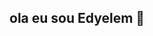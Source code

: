 ## ola eu sou Edyelem 👋

<!--
**sou estudante do alura 🖥
gosto de cozinhar🧑‍🍳
e gosto tambem de fotografia🥰🎥
email-00001096089816sp@aluno.educacao.sp.gov.br

